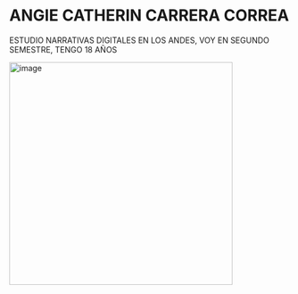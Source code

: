 # ANGIE CATHERIN CARRERA CORREA
ESTUDIO NARRATIVAS DIGITALES EN LOS ANDES, VOY EN SEGUNDO SEMESTRE, TENGO 18 AÑOS

<img width="400" height="400" alt="image" src="https://github.com/user-attachments/assets/17e544be-b38a-4d48-96c0-40d00a9cf101" />
